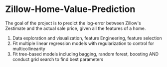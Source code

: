 # Zillow-Home-Value-Prediction

The goal of the project is to predict the log-error between Zillow's Zestimate and the actual sale price, given all the features of a home.

1. Data exploration and visualization, feature Engineering, feature selection 
2. Fit multiple linear regression models with regularization to control for multicollinearity
3. Fit tree-based models including bagging, random forest, boosting AND conduct grid search to find best parameters

